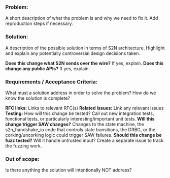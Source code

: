 ### Problem:
A short description of what the problem is and why we need to fix it. Add reproduction steps if necessary.
### Solution:
A description of the possible solution in terms of S2N architecture. Highlight and explain any potentially controversial design decisions taken.

**Does this change what S2N sends over the wire?** If yes, explain.
**Does this change any public APIs?** If yes, explain.
### Requirements / Acceptance Criteria:
 What must a solution address in order to solve the problem? How do we know the solution is complete?

**RFC links:** Links to relevant RFC(s)
**Related Issues:** Link any relevant issues
**Testing:** How will this change be tested? Call out new integration tests, functional tests, or particularly interesting/important unit tests.
**Will this change trigger SAW changes?** Changes to the state machine, the s2n_handshake_io code that controls state transitions, the DRBG, or the corking/uncorking logic could trigger SAW failures.
**Should this change be fuzz tested?** Will it handle untrusted input? Create a separate issue to track the fuzzing work.
### Out of scope: 
Is there anything the solution will intentionally NOT address?

[//]: #  (NOTE: If you believe this might be a security issue, please email aws-security@amazon.com instead of creating a GitHub issue. For more details, see the AWS Vulnerability Reporting Guide: https://aws.amazon.com/security/vulnerability-reporting/ )
